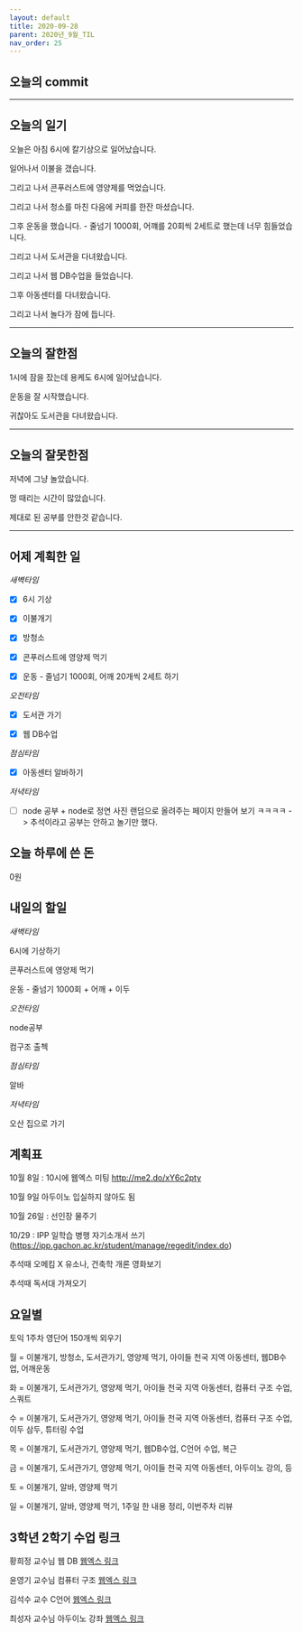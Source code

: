 ```yaml
---
layout: default
title: 2020-09-28
parent: 2020년_9월_TIL
nav_order: 25
---
```


## 오늘의 commit

---

## 오늘의 일기

오늘은 아침 6시에 칼기상으로 일어났습니다.

일어나서 이불을 갰습니다.

그리고 나서 콘푸러스트에 영양제를 먹었습니다.

그리고 나서 청소를 마친 다음에 커피를 한잔 마셨습니다.

그후 운동을 했습니다. - 줄넘기 1000회, 어꺠를 20회씩 2세트로 했는데 너무 힘들었습니다.

그리고 나서 도서관을 다녀왔습니다.

그리고 나서 웹 DB수업을 들었습니다.

그후 아동센터를 다녀왔습니다.

그리고 나서 놀다가 잠에 듭니다.

---

## 오늘의 잘한점

1시에 잠을 잤는데 용케도 6시에 일어났습니다.

운동을 잘 시작했습니다.

귀찮아도 도서관을 다녀왔습니다.

---

## 오늘의 잘못한점

저녁에 그냥 놀았습니다.

멍 때리는 시간이 많았습니다.

제대로 된 공부를 안한것 같습니다.

---

## 어제 계획한 일

*새벽타임*

- [X] 6시 기상

- [X] 이불개기

- [X] 방청소

- [X] 콘푸러스트에 영양제 먹기

- [X] 운동 - 줄넘기 1000회, 어깨 20개씩 2세트 하기

*오전타임*

- [X] 도서관 가기

- [X] 웹 DB수업

*점심타임*

- [X] 아동센터 알바하기

*저녁타임*

- [ ] node 공부 + node로 정연 사진 랜덤으로 올려주는 페이지 만들어 보기 ㅋㅋㅋㅋ -> 추석이라고 공부는 안하고 놀기만 했다.

## 오늘 하루에 쓴 돈

0원

## 내일의 할일

*새벽타임*

6시에 기상하기

콘푸러스트에 영양제 먹기

운동 - 줄넘기 1000회 + 어깨 + 이두

*오전타임*

node공부

컴구조 출첵

*점심타임*

알바

*저녁타임*

오산 집으로 가기

## 계획표

10월 8일 : 10시에 웹엑스 미팅 http://me2.do/xY6c2pty

10월 9일 아두이노 입실하지 않아도 됨

10월 26일 : 선인장 물주기

10/29 : IPP 일학습 병행 자기소개서 쓰기(https://ipp.gachon.ac.kr/student/manage/regedit/index.do)

추석때 오메킴 X 유소나, 건축학 개론 영화보기

추석때 독서대 가져오기

## 요일별

토익 1주차 영단어 150개씩 외우기

월 = 이불개기, 방청소, 도서관가기, 영양제 먹기, 아이들 천국 지역 아동센터, 웹DB수업, 어깨운동

화 = 이불개기, 도서관가기, 영양제 먹기, 아이들 천국 지역 아동센터, 컴퓨터 구조 수업, 스쿼트

수 = 이불개기, 도서관가기, 영양제 먹기, 아이들 천국 지역 아동센터, 컴퓨터 구조 수업, 이두 삼두, 튜터링 수업

목 = 이불개기, 도서관가기, 영양제 먹기, 웹DB수업, C언어 수업, 복근

금 = 이불개기, 도서관가기, 영양제 먹기, 아이들 천국 지역 아동센터, 아두이노 강의, 등

토 = 이불개기, 알바, 영양제 먹기

일 = 이불개기, 알바, 영양제 먹기, 1주일 한 내용 정리, 이번주차 리뷰

## 3학년 2학기 수업 링크

황희정 교수님 웹 DB [웹엑스 링크](https://gachon.webex.com/meet/hwanghj)

윤영기 교수님 컴퓨터 구조 [웹엑스 링크](http://gachon.webex.com/meet/ykyoon)

김석수 교수 C언어 [웹엑스 링크](http://gachon.webex.com/meet/sskim)

최성자 교수님 아두이노 강좌 [웹엑스 링크](https://gachon.webex.com/meet/artchoi0g)
